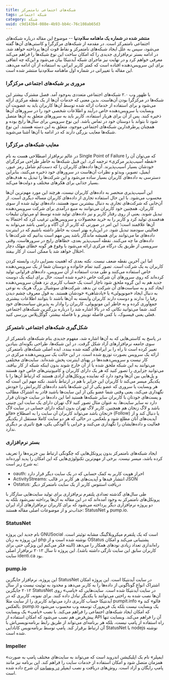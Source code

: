 ```yaml
---
title: شبکه‌های اجتماعی نامتمرکز
tags: شبکه‌ اجتماعی
category: شبکه
uuid: c9d143b4-088e-4b93-bb4c-76c108ab65d3
---
```


**منتشر شده در شماره یک ماهنامه سلام‌دنیا** -- موضوع این مقاله درباره شبکه‌های اجتماعی نامتمرکز است. در مقدمه از شبکه‌های مرکزگرا و کاستی‌های آن‌ها گفته می‌شود، سپس به علل ایجاد شبکه‌های نامتمرکز و نقاط قوت آن‌ها پرداخته خواهد شد. در ادامه بستر نرم‌افزاری جدیدی را که امکان ساخت این نوع شبکه‌ها را فراهم می‌کند معرفی خواهم کرد و در نهایت نیز ماجرای شبکه آیدنتیکا بیان می‌شود و این‌که چه اتفاقی برای این سرویس‌دهنده افتاده است که کمتر کاربر ایرانی به استفاده از آن ادامه می‌دهد. این مقاله با تغییراتی در شماره اول ماهنامه سلام‌دنیا منتشر شده است.


### مروری بر شبکه‌های اجتماعی مرکزگرا
با ظهور وب ۲.۰ شبکه‌های اجتماعی متعددی به‌وجود آمد. فصل مشترک بیشتر این شبکه‌ها در مرکزگرا بودن آن‌هاست. بدین معنی که خدمات آن‌ها از یک نقطه مرکزی ارائه می‌شود و برای استفاده از خدمات ارائه شده توسط آن‌ها کاربران باید به عضویت آن وبسایت یا سرویس‌دهنده خاص درآیند و اطلاعات شخصی خود را در سرورهای آن‌ها ذخیره کنند. پس از آن برای هربار استفاده، کاربر باید به سرورهای متعلق به آن‌ها متصل شود تا بتواند با دوستان خود در تماس باشد.
این نوع سرویس برای سال‌ها رایج بوده و همچنان پرطرفدارین شبکه‌های اجتماعی موجود، متعلق به این دسته هستند. این نوع شبکه‌ها معایب بزرگی دارند که در ادامه با آن‌ها آشنا می‌شوید.

### معایب شبکه‌های مرکزگرا
در عالم نرم‌افزار اصطلاحی هست به نام Single Point of Failure که می‌توان آن را «نقطه آسیب‌پذیر مرکزی» ترجمه کرد. این قبیل شبکه‌ها به خاطر طراحی مرکزگرای خودشان بسیار آسیب‌پذیرند. آن‌ها داده‌های کاربران را که دست‌کم شامل رمز عبور، ایمیل، تصویر، ویدئو و نظرات آن‌هاست در سرورهای خود ذخیره می‌کنند، بنابراین دسترسی به داده‌های کاربران بسیار ساده می‌شود و این شرکت‌ها را تبدیل به هدف‌های بسیار جذابی برای هکرهای مختلف و دولت‌ها می‌کند.

این آسیب‌پذیری منحصر به داده‌های کاربران نیست، هرچند این مورد مهم‌ترین آن‌ها محسوب می‌شود. با این حال استفاده تجاری از داده‌های کاربران مساله دیگری است. از آن‌جایی که شرکت‌های تجاری به دنبال بیشترین سود هستند، داده‌های تولید شده از سوی کاربران، همچنین خود کاربران می‌توانند به منبع درآمدی برای شرکت سرویس‌دهنده تبدیل شوند. یعنی از روی رفتار کاربر و نیز داده‌های تولید شده توسط او می‌توان تبلیغات هدفمندی تولید کرد و کاربر را به خرید محصولات و سرویس‌هایی ترغیب کرد که احتمالا به آن‌ها علاقمند است؛ این امر در صورتی که کاربر از آن آگاه و راضی باشد می‌تواند به فعالیتی سودمند تبدیل شود. در این‌باره بهتر است به خاطر داشته باشیم که در اینترنت داده‌های ما می‌توانند برای همیشه ماندگار باشد پس مهم است بدانیم که شرکت‌ها با داده‌های ما چه می‌کنند. نقطه آسیب‌پذیر بعدی، خطاهای رایج در سرورهاست. وقتی سرویسی از طریق یک درگاه مرکزی ارائه می‌شود با وقوع هر گونه خطای مهلک دچار اختلال خواهد شد یا ممکن است از کار بیفتد.

اما این آخرین نقطه ضعف نیست. نکته بعدی که اهمیت بسزایی دارد، وابسته کردن کاربران به یک شرکت است. تصور کنید تمام خانواده و دوستان شما از یک سرویس‌دهنده خاص استفاده می‌کنند و طی مدت استفاده از آن سرویس، داده‌های فراوانی تولید کرده‌اند که روی سرورهای آن شرکت خاص ذخیره شده است، حال برای اینکه یک دوست جدید هم به این گروه ملحق شود ناچار است یک حساب کاربری نزد همان سرویس‌دهنده ایجاد کند و به سیاست‌های آن شرکت تن بدهد. شرکت‌های سوشیال بزرگ هریک به نوعی به دنبال ایجاد «مونوپولی»‌ یا «پادشاهی» خودشان هستند. به قول معروف چشم دیدن رقبا را ندارند و دوست دارند کاربران وابسته به آن‌ها باشند تا بتوانند اطلاعات بیشتری جمع‌آوری کرده و به خاطر این مونوپولی، کاربران را وادار به پذیرش سیاست‌های خود کنند. شما می‌توانید نکاتی که در بالا اشاره شد را درباره بزرگترین شبکه‌های اجتماعی فعلی یعنی فیسبوک، با کمی فاصله توییتر و با فاصله بیشتر، گوگل‌پلاس بررسی کنید.

### شکل‌گیری شبکه‌های اجتماعی نامتمرکز
در پاسخ به کاستی‌هایی که به آن‌ها اشاره شد، مفهوم جدیدی بنام شبکه‌های نامتمرکز از سوی جامعه نرم‌افزارهای آزاد شکل گرفت. در این شبکه‌ها، طراحی بگونه‌ای بنیادین تغییر کرده است تا راه را بر ایرادهای گفته شده ببندد. ایده اصلی شبکه‌های نامتمرکز، ارائه یک سرویس بصورت توزیع شده است. در این حالت یک سرویس‌دهنده مرکزی در کار نیست و سرویس‌دهنده‌ها در پهنای اینترنت پخش شده‌اند. سایت‌های مختلفی می‌توانند به این شبکه ملحق شده یا از آن خارج شوند بدون اینکه شبکه از کار بیافتد. می‌توانید جزایری را تصور کنید که هر یک دارای کاربران و کامیونیتی‌های خاص خود هستند و پل‌هایی بین آن‌ها وجود دارد که نماینده پروتکل‌های آزادی هستند که ارتباط آن‌ها را با یکدیگر میسر می‌کند تا کاربران این جزایر با هم در ارتباط باشند.
نکته مهم این است که هر وبسایت یا سروری که عضو یکی از این شبکه‌ها باشد داده‌های کاربرانش را خودش نگهداری می‌کند، یعنی وقتی شما عضو یکی از این سایت‌ها باشید قادر به اشتراک مطالب و پست‌های خودتان با کاربران سایر شبکه‌ها هستید اما این داده‌ها در سایت خودتان قرار دارد نه سایر سایت‌ها. به عنوان مثال تصور کنید لاگ تهران دارای یک سایت این چنینی باشد و لاگ زنجان هم همچنین. کاربر لاگ تهران بدون اینکه دارای حسابی در سایت لاگ زنجان باشد می‌تواند کاربران آن سایت را به اصطلاح «فالو» (Follow) یا دنبال کند و از آپدیت‌های آنان مطلع شود و بلعکس. در حالی که هر دو سایت کاملا مستقل از یکدیگر فعالیت و داده‌هایشان را نگهداری می‌کنند و خرابی یا آلودگی یکی، هیچ تاثیری بر دیگری ندارد.

### بستر نرم‌افزاری
ایجاد شبکه‌های نامتمرکز بدون پروتکل‌هایی که چگونگی ارتباط بین جزیره‌ها را تعریف کرده باشد، میسر نیست. برخی از مهم‌ترین تکنولوژی‌هایی که این امکان را پدید آورده‌اند به شرح زیر است:

* oauth: احراز هویت کاربر به کمک حسابی که در یک سایت دیگر قرار دارد	
* ActivityStreams: انتشار فیدها و آپدیت‌های هر کاربر در قالب JSON
* Ostatus: دریافت استتوس کاربر از یک سایت نامتمرکز دیگر

طی سال‌های گذشته تعدادی پلتفرم نرم‌افزاری برای تولید سایت‌هایی سازگار با پروتکل‌های نامتمرکز به وجود آمده‌اند که در این مقاله به آن‌ها پرداخته نمی‌شود بلکه به دو پروژه نرم‌افزاری دیگر پرداخته می‌شود که برای کاربران نرم‌افزارهای آزاد ایران جذاب‌تر و از موضوعات اصلی مقاله هستند: StatusNet و pump.io.

### StatusNet
نام جدید این پروژه GNUSocial‌ است که یک پلتفرم میکروبلاگینگ مشابه توئیتر است. این پروژه به زبان php نوشته شده است و از OStatus پشتیبانی می‌کند و امکان راه‌اندازی تعداد زیادی نودهای همکار را می‌دهد (البته فکر می‌کنم این ویژگی حتی برای کاربران سابق این سایت تازگی داشته باشد). این پروژه تا سال ۲۰۱۲ نرم‌افزار اصلی سایت identi.ca بود.

### pump.io
این پروژه، نرم‌افزار جایگزین StatusNet در سایت آیدنتیکا است. این پروژه امکان اشتراک انواع گوناگونی از داده‌ها را به کاربر می‌دهد و محدود به توئیت نیست و از سال ۲۰۱۲ جایگزین StatusNet در سایت آیدنتیکا شده است. سایت‌هایی که «پامپ» روی آن‌ها نصب شده به راحتی می‌توانند با یکدیگر تبادل داده کنند. برای نمونه، کاربری که در آیدنتیکا حساب کاربری دارد می‌تواند کاربری را از سایت مثلا pumpit.info «فالو» کند و بالعکس. pump.io یک وبسایت نیست بلکه یک فریم‌ورک توسعه وب محسوب می‌شود که امکان ایجاد شبکه‌‌های اجتماعی را فراهم می‌کند. با نصب «پامپ» یک وبسایت پیش‌فرض هم نصب می‌شود که امکان استفاده از API‌ آن را فراهم می‌کند. وبسایت تنها راه استفاده از پامپ نیست، بلکه هر برنامه‌ای می‌تواند از طریق رابط برنامه‌نویسی‌اش با آن ارتباط برقرار کند.
پامپ توسط برنامه‌نویس کانادایی StatusNet با nodejs نوشته شده است.

### Impeller
«ایمپلر» نام یک اپلیکیشن اندروید است که می‌تواند به سایت‌های مختلف پامپ به صورت همزمان متصل شود و امکان استفاده از خدمات سایت را فراهم کند. این برنامه نیز مانند پامپ رایگان و آزاد است. روش‌های دریافت و نصب ایمپلر [در وبسایت](http://impeller.e43.eu/) آن شرح داده شده است.

